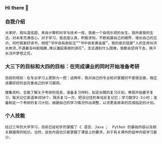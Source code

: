 ### Hi there 👋

### 自我介绍

    大家好，我叫温佳超，来自计算机科学与技术一班，我是一个自信乐观的女生，我热爱我的生活，对未来充满信心。对于学习，我态度认真，积极求知，不断拓展自己的眼界，增长自己的见识，同时我爱好读书，相信“书中自有颜如玉”“书中自有黄金屋”。我的座右铭是“人的生命似洪水奔流,不遇着岛屿和暗礁,难以激起美丽的浪花”。无论遇到什么困难，我都会坚持下去，用汗水浇开梦想之花。

### 大三下的目标和大四的目标：在完成课业的同时开始准备考研 

    目前的规划：在专业学习上更努力一把：这两年，我对自己的专业知识掌握的不是很全面，我应该要好好的去完善自己的学习漏洞。
  
    搜集资料，全面了解关于考研的信息，准备复习材料，拟定长期的复习计划。寒假开始着手复习，每天记忆英语单词50个，隔天复习一次，把没记住的单词反复记忆；学习数学2-3小时；准备制定一个考研的复习计划，根据自己的学习情况作出调整，以求更高效率的完成指定的计划。

### 个人技能

    经过三年的大学学习，目前已经初步的掌握了 C 语言、Java ;  Python 的基础内容以及相关数据库的知识。当然，这些内容也只是掌握了课堂上的要求，对于有关课外的延申内容学习甚少。

